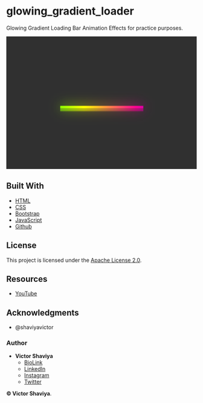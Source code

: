 # glowing_gradient_loader
Glowing Gradient Loading Bar Animation Effects for practice purposes.
       
<img src="https://github.com/ShaviyaVictor/glowing_gradient_loader/blob/main/assets/images/glowing_loader.png" width="600" height="350" alt="">             

## Built With

* [HTML](https://developer.mozilla.org/en-US/docs/Web/HTML)        
* [CSS](https://developer.mozilla.org/en-US/docs/Web/css)             
* [Bootstrap](https://getbootstrap.com/docs/5.2/getting-started/introduction/)         
* [JavaScript](https://developer.mozilla.org/en-US/docs/Web/JavaScript)              
* [Github](https://github.com/ShaviyaVictor/shaviya)

## License

This project is licensed under the [Apache License 2.0](https://github.com/ShaviyaVictor/custom_setup_template/blob/main/LICENSE).           

## Resources
- [YouTube](https://www.youtube.com/watch?v=rdtTCVzTwSQ)                   

## Acknowledgments

* @shaviyavictor

### Author

* **Victor Shaviya**        
  - [BioLink](https://bio.link/shaviya)       
  - [LinkedIn](https://www.linkedin.com/in/ShaviyaVictor/)          
  - [Instagram](https://www.instagram.com/shaviyavictor/)        
  - [Twitter](https://twitter.com/ShaviyaVictor)        
  
  
**© Victor Shaviya**.